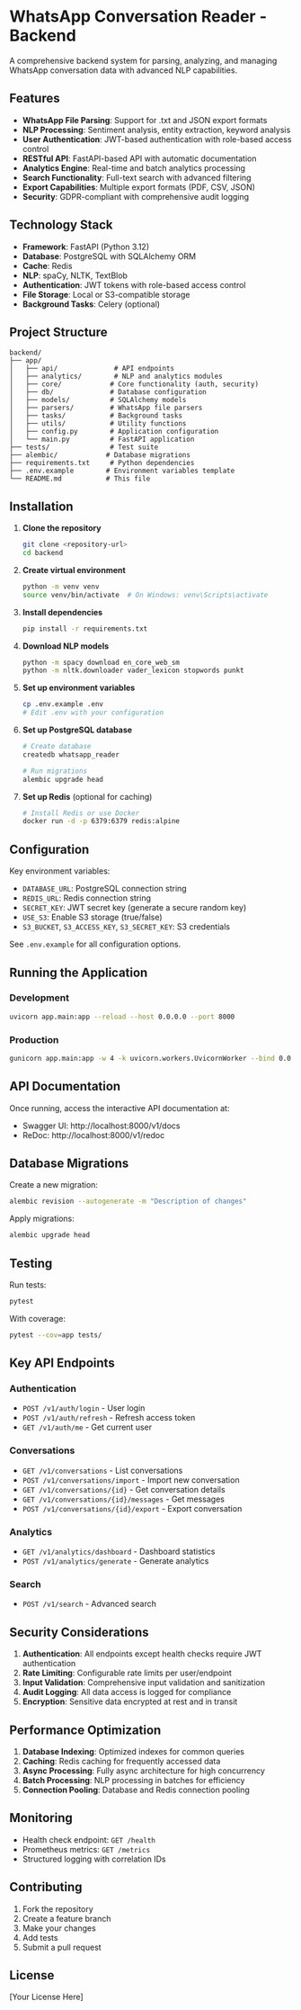 # WhatsApp Conversation Reader - Backend

A comprehensive backend system for parsing, analyzing, and managing WhatsApp conversation data with advanced NLP capabilities.

## Features

- **WhatsApp File Parsing**: Support for .txt and JSON export formats
- **NLP Processing**: Sentiment analysis, entity extraction, keyword analysis
- **User Authentication**: JWT-based authentication with role-based access control
- **RESTful API**: FastAPI-based API with automatic documentation
- **Analytics Engine**: Real-time and batch analytics processing
- **Search Functionality**: Full-text search with advanced filtering
- **Export Capabilities**: Multiple export formats (PDF, CSV, JSON)
- **Security**: GDPR-compliant with comprehensive audit logging

## Technology Stack

- **Framework**: FastAPI (Python 3.12)
- **Database**: PostgreSQL with SQLAlchemy ORM
- **Cache**: Redis
- **NLP**: spaCy, NLTK, TextBlob
- **Authentication**: JWT tokens with role-based access control
- **File Storage**: Local or S3-compatible storage
- **Background Tasks**: Celery (optional)

## Project Structure

```
backend/
├── app/
│   ├── api/              # API endpoints
│   ├── analytics/        # NLP and analytics modules
│   ├── core/            # Core functionality (auth, security)
│   ├── db/              # Database configuration
│   ├── models/          # SQLAlchemy models
│   ├── parsers/         # WhatsApp file parsers
│   ├── tasks/           # Background tasks
│   ├── utils/           # Utility functions
│   ├── config.py        # Application configuration
│   └── main.py          # FastAPI application
├── tests/               # Test suite
├── alembic/            # Database migrations
├── requirements.txt     # Python dependencies
├── .env.example        # Environment variables template
└── README.md           # This file
```

## Installation

1. **Clone the repository**
   ```bash
   git clone <repository-url>
   cd backend
   ```

2. **Create virtual environment**
   ```bash
   python -m venv venv
   source venv/bin/activate  # On Windows: venv\Scripts\activate
   ```

3. **Install dependencies**
   ```bash
   pip install -r requirements.txt
   ```

4. **Download NLP models**
   ```bash
   python -m spacy download en_core_web_sm
   python -m nltk.downloader vader_lexicon stopwords punkt
   ```

5. **Set up environment variables**
   ```bash
   cp .env.example .env
   # Edit .env with your configuration
   ```

6. **Set up PostgreSQL database**
   ```bash
   # Create database
   createdb whatsapp_reader
   
   # Run migrations
   alembic upgrade head
   ```

7. **Set up Redis** (optional for caching)
   ```bash
   # Install Redis or use Docker
   docker run -d -p 6379:6379 redis:alpine
   ```

## Configuration

Key environment variables:

- `DATABASE_URL`: PostgreSQL connection string
- `REDIS_URL`: Redis connection string
- `SECRET_KEY`: JWT secret key (generate a secure random key)
- `USE_S3`: Enable S3 storage (true/false)
- `S3_BUCKET`, `S3_ACCESS_KEY`, `S3_SECRET_KEY`: S3 credentials

See `.env.example` for all configuration options.

## Running the Application

### Development
```bash
uvicorn app.main:app --reload --host 0.0.0.0 --port 8000
```

### Production
```bash
gunicorn app.main:app -w 4 -k uvicorn.workers.UvicornWorker --bind 0.0.0.0:8000
```

## API Documentation

Once running, access the interactive API documentation at:
- Swagger UI: http://localhost:8000/v1/docs
- ReDoc: http://localhost:8000/v1/redoc

## Database Migrations

Create a new migration:
```bash
alembic revision --autogenerate -m "Description of changes"
```

Apply migrations:
```bash
alembic upgrade head
```

## Testing

Run tests:
```bash
pytest
```

With coverage:
```bash
pytest --cov=app tests/
```

## Key API Endpoints

### Authentication
- `POST /v1/auth/login` - User login
- `POST /v1/auth/refresh` - Refresh access token
- `GET /v1/auth/me` - Get current user

### Conversations
- `GET /v1/conversations` - List conversations
- `POST /v1/conversations/import` - Import new conversation
- `GET /v1/conversations/{id}` - Get conversation details
- `GET /v1/conversations/{id}/messages` - Get messages
- `POST /v1/conversations/{id}/export` - Export conversation

### Analytics
- `GET /v1/analytics/dashboard` - Dashboard statistics
- `POST /v1/analytics/generate` - Generate analytics

### Search
- `POST /v1/search` - Advanced search

## Security Considerations

1. **Authentication**: All endpoints except health checks require JWT authentication
2. **Rate Limiting**: Configurable rate limits per user/endpoint
3. **Input Validation**: Comprehensive input validation and sanitization
4. **Audit Logging**: All data access is logged for compliance
5. **Encryption**: Sensitive data encrypted at rest and in transit

## Performance Optimization

1. **Database Indexing**: Optimized indexes for common queries
2. **Caching**: Redis caching for frequently accessed data
3. **Async Processing**: Fully async architecture for high concurrency
4. **Batch Processing**: NLP processing in batches for efficiency
5. **Connection Pooling**: Database and Redis connection pooling

## Monitoring

- Health check endpoint: `GET /health`
- Prometheus metrics: `GET /metrics`
- Structured logging with correlation IDs

## Contributing

1. Fork the repository
2. Create a feature branch
3. Make your changes
4. Add tests
5. Submit a pull request

## License

[Your License Here]